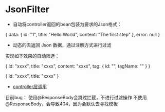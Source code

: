 # JsonFilter

- 自动将controller返回的bean包装为要求的Json格式：

{
    data: {
        id: "1",
        title: "Hello World",
        content: "The first step"
    },
    error: null
}



- 动态的去返回 Json 数据，通过注解方式进行过滤

实现如下效果的自动筛选：

{
    id: "xxxx",
    title: "xxxx",
    content: "xxxx",
    tag: {
       id: "",
       tagName: ""
    }
}

{
    id: "xxxx",
    title: "xxxx"
}


- [controller层调用](/src/main/java/com/json/filter/controller/TestController.java) 

目前bug：
使用@ResponseBody会跳过拦截，不进行过滤操作
不使用@ResponseBody，会导致404，因为会默认去寻找模板

